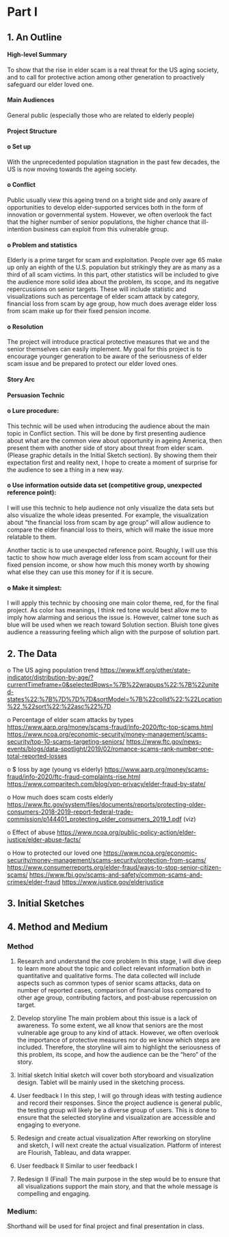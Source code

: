 # Part I

## 1. An Outline

####	High-level Summary
To show that the rise in elder scam is a real threat for the US aging society, and to call for protective action among other generation to proactively safeguard our elder loved one. 

####	Main Audiences
General public (especially those who are related to elderly people)

#### Project Structure
#### o Set up
With the unprecedented population stagnation in the past few decades, the US is now moving towards the ageing society.

#### o Conflict
Public usually view this ageing trend on a bright side and only aware of opportunities to develop elder-supported services both in the form of innovation or governmental system. However, we often overlook the fact that the higher number of senior populations, the higher chance that ill-intention business can exploit from this vulnerable group. 

#### o Problem and statistics
Elderly is a prime target for scam and exploitation. People over age 65 make up only an eighth of the U.S. population but strikingly they are as many as a third of all scam victims. In this part, other statistics will be included to give the audience more solid idea about the problem, its scope, and its negative repercussions on senior targets. These will include statistic and visualizations such as percentage of elder scam attack by category, financial loss from scam by age group, how much does average elder loss from scam make up for their fixed pension income. 

#### o Resolution
The project will introduce practical protective measures that we and the senior themselves can easily implement. My goal for this project is to encourage younger generation to be aware of the seriousness of elder scam issue and be prepared to protect our elder loved ones. 

#### Story Arc

#### Persuasion Technic 
#### o	Lure procedure: 
This technic will be used when introducing the audience about the main topic in Conflict section. This will be done by first presenting audience about what are the common view about opportunity in ageing America, then present them with another side of story about threat from elder scam. (Please graphic details in the Initial Sketch section). By showing them their expectation first and reality next, I hope to create a moment of surprise for the audience to see a thing in a new way. 

#### o	Use information outside data set (competitive group, unexpected reference point): 
I will use this technic to help audience not only visualize the data sets but also visualize the whole ideas presented. For example, the visualization about “the financial loss from scam by age group” will allow audience to compare the elder financial loss to theirs, which will make the issue more relatable to them. 

Another tactic is to use unexpected reference point. Roughly, I will use this tactic to show how much average elder loss from scam account for their fixed pension income, or show how much this money worth by showing what else they can use this money for if it is secure. 

#### o	Make it simplest: 
I will apply this technic by choosing one main color theme, red, for the final project. As color has meanings, I think red tone would best allow me to imply how alarming and serious the issue is. However, calmer tone such as blue will be used when we reach toward Solution section. Bluish tone gives audience a reassuring feeling which align with the purpose of solution part. 


## 2. The Data

o	The US aging population trend 
https://www.kff.org/other/state-indicator/distribution-by-age/?currentTimeframe=0&selectedRows=%7B%22wrapups%22:%7B%22united-states%22:%7B%7D%7D%7D&sortModel=%7B%22colId%22:%22Location%22,%22sort%22:%22asc%22%7D  

o	Percentage of elder scam attacks by types 
https://www.aarp.org/money/scams-fraud/info-2020/ftc-top-scams.html
https://www.ncoa.org/economic-security/money-management/scams-security/top-10-scams-targeting-seniors/
https://www.ftc.gov/news-events/blogs/data-spotlight/2019/02/romance-scams-rank-number-one-total-reported-losses

o	$ loss by age (young vs elderly) 
https://www.aarp.org/money/scams-fraud/info-2020/ftc-fraud-complaints-rise.html
https://www.comparitech.com/blog/vpn-privacy/elder-fraud-by-state/

o	How much does scam costs elderly
https://www.ftc.gov/system/files/documents/reports/protecting-older-consumers-2018-2019-report-federal-trade-commission/p144401_protecting_older_consumers_2019_1.pdf (viz)

o	Effect of abuse
https://www.ncoa.org/public-policy-action/elder-justice/elder-abuse-facts/

o	How to protected our loved one
https://www.ncoa.org/economic-security/money-management/scams-security/protection-from-scams/
https://www.consumerreports.org/elder-fraud/ways-to-stop-senior-citizen-scams/
https://www.fbi.gov/scams-and-safety/common-scams-and-crimes/elder-fraud
https://www.justice.gov/elderjustice



## 3. Initial Sketches

## 4. Method and Medium

### Method

1.	Research and understand the core problem
In this stage, I will dive deep to learn more about the topic and collect relevant information both in quantitative and qualitative forms. The data collected will include aspects such as common types of senior scams attacks, data on number of reported cases, comparison of financial loss compared to other age group, contributing factors, and post-abuse repercussion on target. 

2.	Develop storyline 
The main problem about this issue is a lack of awareness. To some extent, we all know that seniors are the most vulnerable age group to any kind of attack.  However, we often overlook the importance of protective measures nor do we know which steps are included. Therefore, the storyline will aim to highlight the seriousness of this problem, its scope, and how the audience can be the “hero” of the story. 

3.	Initial sketch 
Initial sketch will cover both storyboard and visualization design.  Tablet will be mainly used in the sketching process.

4.	User feedback I
In this step, I will go through ideas with testing audience and record their responses. Since the project audience is general public, the testing group will likely be a diverse group of users. This is done to ensure that the selected storyline and visualization are accessible and engaging to everyone. 

5.	Redesign and create actual visualization
After reworking on storyline and sketch, I will next create the actual visualization. Platform of interest are Flourish, Tableau, and data wrapper. 

6.	User feedback II
Similar to user feedback I

7.	Redesign II (Final)
The main purpose in the step would be to ensure that all visualizations support the main story, and that the whole message is compelling and engaging. 

### Medium:
Shorthand will be used for final project and final presentation in class.


